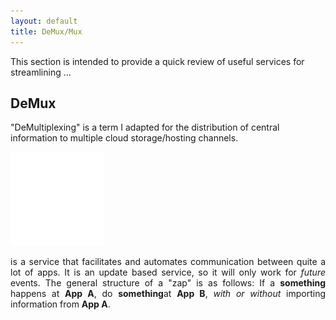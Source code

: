 ```yaml
---
layout: default
title: DeMux/Mux
---
```


This section is intended to provide a quick review of useful services for streamlining ...

<h2>DeMux</h2>

"DeMultiplexing" is a term I adapted for the distribution of central information to multiple cloud storage/hosting channels.

<a href="http://zapier.com/"><img src="/images/zapier-logomark-reversed.png" class="left" width="150" height="150"></a>

<p align="justify"><a href="http://zapier.com/" target="_blank"></a> is a service that facilitates and automates communication between quite a lot of apps. It is an update based service, so it will only work for <i>future</i> events. The general structure of a "zap" is as follows: If a <b>something</b> happens at <b>App A</b>, do <b>something</b>at <b>App B</b>, <i>with or without</i> importing information from <b>App A</b>.</p>

